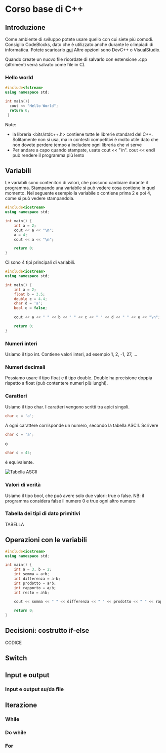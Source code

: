 # Corso base di C++

## Introduzione
Come ambiente di sviluppo potete usare quello con cui siete più comodi.
Consiglio CodeBlocks, dato che è utilizzato anche durante le olimpiadi di informatica.
Potete scaricarlo [qui](https://www.codeblocks.org/downloads/binaries/)
Altre opzioni sono DevC++ o VisualStudio.

Quando create un nuovo file ricordate di salvarlo con estensione .cpp (altrimenti verrà salvato come file in C).

### Hello world

```C++
#include<fstream>
using namespace std;

int main(){
  cout << "Hello World";
  return 0;
 }
```

Note:
- la libreria <bits/stdc++.h> contiene tutte le librerie standard del C++. Solitamente non si usa, ma in contesti competitivi è molto utile dato che non dovete perdere tempo a includere ogni libreria che vi serve
- Per andare a capo quando stampate, usate cout << "\n". cout << endl può rendere il programma più lento

## Variabili
Le variabili sono contenitori di valori, che possono cambiare durante il programma.
Stampando una variabile si può vedere cosa contiene in quel momento.
Nel seguente esempio la variabile x contiene prima 2 e poi 4, come si può vedere stampandola.

```C++
#include<iostream>
using namespace std;

int main() {
    int a = 2;
    cout << a << "\n";
    a = 4;
    cout << a << "\n";

    return 0;
}
```

Ci sono 4 tipi principali di variabili.

```C++
#include<iostream>
using namespace std;

int main() {
    int a = 2;
    float b = 3.5;
    double c = 4.4;
    char d = 'a';
    bool e = false;
    
    cout << a << " " << b << " " << c << " " << d << " " << e << "\n";

    return 0;
}
```

### Numeri interi
Usiamo il tipo int.
Contiene valori interi, ad esempio 1, 2, -1, 27, ...

### Numeri decimali
Possiamo usare il tipo float e il tipo double.
Double ha precisione doppia rispetto a float (può contentere numeri più lunghi).

### Caratteri
Usiamo il tipo char.
I caratteri vengono scritti tra apici singoli.
```C++
char c = 'a';
```
A ogni carattere corrisponde un numero, secondo la tabella ASCII.
Scrivere
```C++
char c = 'a';
```
o
```C++
char c = 45;
```
è equivalente.

![Tabella ASCII]([day1/asciiTable.svg])

### Valori di verità
Usiamo il tipo bool, che può avere solo due valori: true o false.
NB: il programma considera false il numero 0 e true ogni altro numero

### Tabella dei tipi di dato primitivi
TABELLA

## Operazioni con le variabili
```C++
#include<iostream>
using namespace std;

int main() {
    int a = 3, b = 2;
    int somma = a+b;
    int differenza = a-b;
    int prodotto = a*b;
    int rapporto = a/b;
    int resto = a%b;

    cout << somma << " " << differenza << " " << prodotto << " " << rapporto << " " << resto;
    
    return 0;
}
```

## Decisioni: costrutto if-else
CODICE

## Switch

## Input e output
### Input e output su/da file

## Iterazione
### While
### Do while
### For
